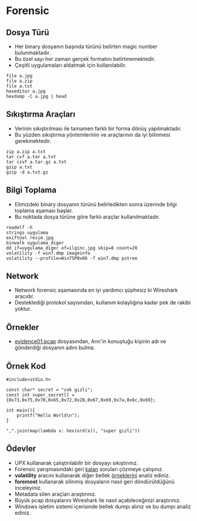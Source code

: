 # Forensic

## Dosya Türü

- Her binary dosyanın başında türünü belirten magic number bulunmaktadır.
- Bu özel sayı her zaman gerçek formatını belirtmemektedir.
- Çeşitli uygulamaları aldatmak için kullanılabilir.

```
file a.jpg
file a.zip
file a.txt
hexeditor a.jpg
hexdump -C a.jpg | head
```

## Sıkıştırma Araçları

- Verinin sıkıştırılması ile tamamen farklı bir forma dönüş yapılmaktadır.
- Bu yüzden sıkıştırma yöntemlerinin ve araçlarının da iyi bilinmesi gerekmektedir.

```
zip a.zip a.txt
tar cvf a.tar a.txt
tar czvf a.tar.gz a.txt
gzip a.txt
gzip -d a.txt.gz
```

## Bilgi Toplama

- Elimizdeki binary dosyanın türünü belirledikten sonra üzerinde bilgi toplama aşaması başlar.
- Bu noktada dosya türüne göre farklı araçlar kullanılmaktadır.

```
readelf -h 
strings uygulama
exiftool resim.jpg
binwalk uygulama_diger
dd if=uygulama_diger of=ilginc.jpg skip=8 count=20
volatility -f win7.dmp imageinfo
volatility --profile=Win7SP0x86 -f win7.dmp pstree
```

## Network

- Network forensic aşamasında en iyi yardımcı şüphesiz ki Wireshark aracıdır.
- Desteklediği protokol sayısından, kullanım kolaylığına kadar pek de rakibi yoktur.

## Örnekler

- [evidence01.pcap][0] dosyasından, Ann'in konuştuğu kişinin adı ve gönderdiği dosyanın adını bulma.

## Örnek Kod

```
#include<stdio.h>

const char* secret = "cok gizli";
const int super_secret[] = {0x73,0x75,0x70,0x65,0x72,0x20,0x67,0x69,0x7a,0x6c,0x69};

int main(){
    printf("Hello World\n");
}
```

```
",".join(map(lambda x: hex(ord(x)), "super gizli"))
```

## Ödevler

- UPX kullanarak çalıştırılabilir bir dosyayı sıkıştırınız.
- Forensic yarışmasındaki geri [kalan][2] soruları çözmeye çalışınız.
- **volatility** aracını kullanarak diğer bellek [örneklerini][1] analiz ediniz.
- **foremost** kullanarak silinmiş dosyaların nasıl geri döndürüldüğünü inceleyiniz.
- Metadata silen araçları araştırınız.
- Büyük pcap dosyalarını Wireshark ile nasıl açabileceğinizi araştırınız.
- Windows işletim sistemi içerisinde bellek dumpı alınız ve bu dumpı analiz ediniz.

[0]: http://forensicscontest.com/contest01/evidence01.pcap
[1]: https://code.google.com/p/volatility/wiki/FAQ#Are_there_any_public_memory_samples_available_that_I_can_use_for
[2]: http://forensicscontest.com/puzzles
